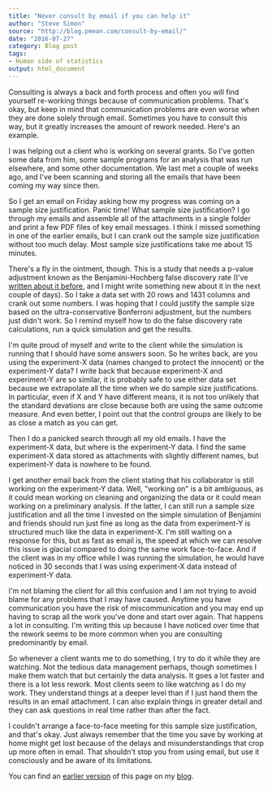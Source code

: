 ```yaml
---
title: "Never consult by email if you can help it"
author: "Steve Simon"
source: "http://blog.pmean.com/consult-by-email/"
date: "2016-07-27"
category: Blog post
tags:
- Human side of statistics
output: html_document
---
```


Consulting is always a back and forth process and often you will find yourself re-working things because of communication problems. That's okay, but keep in mind that communication problems are even worse when they are done solely through email. Sometimes you have to consult this way, but it greatly increases the amount of rework needed. Here's an example.

<!---More--->

I was helping out a client who is working on several grants. So I've gotten some data from him, some sample programs for an analysis that was run elsewhere, and some other documentation. We last met a couple of weeks ago, and I've been scanning and storing all the emails that have been coming my way since then.

So I get an email on Friday asking how my progress was coming on a sample size justification. Panic time! What sample size justification? I go through my emails and assemble all of the attachments in a single folder and print a few PDF files of key email messages. I think I missed something in one of the earlier emails, but I can crank out the sample size justification without too much delay. Most sample size justifications take me about 15 minutes.

There's a fly in the ointment, though. This is a study that needs a p-value adjustment known as the Benjamini-Hochberg false discovery rate (I've [written about it before][sim3], and I might write something new about it in the next couple of days). So I take a data set with 20 rows and 1431 columns and crank out some numbers. I was hoping that I could justify the sample size based on the ultra-conservative Bonferroni adjustment, but the numbers just didn't work. So I remind myself how to do the false discovery rate calculations, run a quick simulation and get the results.

I'm quite proud of myself and write to the client while the simulation is running that I should have some answers soon. So he writes back, are you using the experiment-X data (names changed to protect the innocent) or the experiment-Y data? I write back that because experiment-X and experiment-Y are so similar, it is probably safe to use either data set because we extrapolate all the time when we do sample size justifications. In particular, even if X and Y have different means, it is not too unlikely that the standard devations are close because both are using the same outcome measure. And even better, I point out that the control groups are likely to be as close a match as you can get.

Then I do a panicked search through all my old emails. I have the experiment-X data, but where is the experiment-Y data. I find the same experiment-X data stored as attachments with slightly different names, but experiment-Y data is nowhere to be found.

I get another email back from the client stating that his collaborator is still working on the experiment-Y data. Well, "working on" is a bit ambiguous, as it could mean working on cleaning and organizing the data or it could mean working on a preliminary analysis. If the latter, I can still run a sample size justification and all the time I invested on the simple simulation of Benjamini and friends should run just fine as long as the data from experiment-Y is structured much like the data in experiment-X. I'm still waiting on a response for this, but as fast as email is, the speed at which we can resolve this issue is glacial compared to doing the same work face-to-face. And if the client was in my office while I was running the simulation, he would have noticed in 30 seconds that I was using experiment-X data instead of experiment-Y data.

I'm not blaming the client for all this confusion and I am not trying to avoid blame for any problems that I may have caused. Anytime you have communication you have the risk of miscommunication and you may end up having to scrap all the work you've done and start over again. That happens a lot in consulting. I'm writing this up because I have noticed over time that the rework seems to be more common when you are consulting predominantly by email.

So whenever a client wants me to do something, I try to do it while they are watching. Not the tedious data management perhaps, though sometimes I make them watch that but certainly the data analysis. It goes a lot faster and there is a lot less rework. Most clients seem to like watching as I do my work. They understand things at a deeper level than if I just hand them the results in an email attachment. I can also explain things in greater detail and they can ask questions in real time rather than after the fact.

I couldn't arrange a face-to-face meeting for this sample size justification, and that's okay. Just always remember that the time you save by working at home might get lost because of the delays and misunderstandings that crop up more often in email. That shouldn't stop you from using email, but use it consciously and be aware of its limitations.

You can find an [earlier version][sim1] of this page on my [blog][sim2].

[sim1]: http://blog.pmean.com/consult-by-email/
[sim2]: http://blog.pmean.com

[sim3]: http://www.pmean.com/05/MultipleComparisons.html
